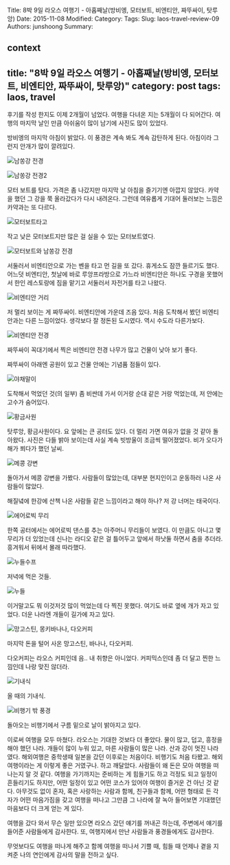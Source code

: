 Title: 8박 9일 라오스 여행기 - 아홉째날(방비엥, 모터보트, 비엔티안, 짜뚜싸이, 탓루앙)
Date: 2015-11-08
Modified:
Category:
Tags:
Slug: laos-travel-review-09
Authors: junshoong
Summary:


context
---
title: "8박 9일 라오스 여행기 - 아홉째날(방비엥, 모터보트, 비엔티안, 짜뚜싸이, 탓루앙)"
category: post
tags: laos, travel
---
후기를 작성 한지도 이제 2개월이 넘었다. 여행을 다녀온 지는 5개월이 다 되어간다. 여행의 마지막 날인 만큼 아쉬움이 많이 남기에 사진도 많이 있었다.

방비엥의 마지막 아침이 밝았다. 이 풍경은 계속 봐도 계속 감탄하게 된다. 아침이라 그런지 안개가 많이 깔려있다.

![남쏭강 전경](/images/2015-11-08/laos09-01.jpg)

![남쏭강 전경2](/images/2015-11-08/laos09-02.jpg)


모터 보트를 탔다.
가격은 좀 나갔지만 마지막 날 아침을 즐기기엔 아깝지 않았다. 카약을 했던 그 강을 쭉 올라갔다가 다시 내려온다. 그런데 여유롭게 기대어 둘러보는 느낌은 카약과는 또 다르다.

![모터보트타고](/images/2015-11-08/laos09-03.jpg)

작고 낮은 모터보트지만 많은 걸 실을 수 있는 모터보트였다.

![모터보트와 남쏭강 전경](/images/2015-11-08/laos09-04.jpg)


서둘러서 비엔티안으로 가는 벤을 타고 먼 길을 또 갔다. 휴게소도 잠깐 들르기도 했다.
어느덧 비엔티안, 첫날에 바로 루앙프라방으로 가느라 비엔티안은 하나도 구경을 못했어서 한인 레스토랑에 짐을 맡기고 서둘러서 자전거를 타고 나왔다.

![비엔티안 거리](/images/2015-11-08/laos09-05.jpg)

저 멀리 보이는 게 짜뚜싸이. 비엔티안에 가운데 즈음 있다. 처음 도착해서 봤던 비엔티안과는 다른 느낌이었다. 생각보다 잘 정돈된 도시였다. 역시 수도라 다른가보다.

![비엔티안 전경](/images/2015-11-08/laos09-06.jpg)


짜뚜싸이 꼭대기에서 찍은 비엔티안 전경 나무가 많고 건물이 낮아 보기 좋다.

짜뚜싸이 아래엔 공원이 있고 건물 안에는 기념품 점들이 있다.

![야채말이](/images/2015-11-08/laos09-07.jpg)

도착해서 먹었던 것(의 일부) 좀 비싼데 가서 이거랑 순대 같은 거랑 먹었는데, 저 안에는 고수가 숨어있다.

![황금사원](/images/2015-11-08/laos09-08.jpg)


탓루앙, 황금사원이다. 요 앞에는 큰 공터도 있다. 더 멀리 가면 여유가 없을 것 같아 돌아왔다. 사진은 다들 밝아 보이는데 사실 계속 빗방울이 조금씩 떨어졌었다. 비가 오다가 해가 쬐다가 했던 날씨.

![메콩 강변](/images/2015-11-08/laos09-09.jpg)


돌아가서 메콩 강변을 가봤다. 사람들이 많았는데, 대부분 현지인이고 운동하러 나온 사람들이 많았다.

해질녘에 한강에 산책 나온 사람들 같은 느낌이라고 해야 하나? 저 강 너머는 태국이다.

![에어로빅 무리](/images/2015-11-08/laos09-10.jpg)


한쪽 공터에서는 에어로빅 댄스를 추는 아주머니 무리들이 보였다. 이 만큼도 아니고 몇 무리가 더 있었는데 신나는 라디오 같은 걸 틀어두고 앞에서 하낫둘 하면서 춤을 추더라.
흥겨워서 뒤에서 몰래 따라했다.


![누들수프](/images/2015-11-08/laos09-11.jpg)

저녁에 먹은 것들.

![누들](/images/2015-11-08/laos09-12.jpg)

이거말고도 뭐 이것저것 많이 먹었는데 다 찍진 못했다. 여기도 바로 옆에 개가 자고 있었다. 더운 나라엔 개들이 길가에 자고 있다.

![망고스틴, 몽키바나나, 다오커피](/images/2015-11-08/laos09-13.jpg)

마지막 돈을 털어 사온 망고스틴, 바나나, 다오커피.

다오커피는 라오스 커피인데 음.. 내 취향은 아니었다. 커피믹스인데 좀 더 달고 찐한 느낌인데 나랑 맞진 않더라.

![기내식](/images/2015-11-08/laos09-14.jpg)

올 때의 기내식.

![비행기 밖 풍경](/images/2015-11-08/laos09-15.jpg)


돌아오는 비행기에서 구름 밑으로 날이 밝아지고 있다.

이로써 여행을 모두 마쳤다. 라오스는 기대한 것보다 더 좋았다. 물이 많고, 덥고, 흥정을 해야 했던 나라. 개들이 많이 누워 있고, 마른 사람들이 많은 나라. 산과 강이 멋진 나라였다. 해외여행은 중학생때 일본을 갔던 이후로는 처음이다. 비행기도 처음 타봤고. 해외여행이라는 게 이렇게 좋은 거였구나. 하고 깨달았다. 사람들이 왜 돈은 모아 여행을 떠나는지 알 것 같다. 여행을 가기까지는 준비하는 게 힘들기도 하고 걱정도 되고 일정이 흔들리기도 하지만, 어떤 일정이 있고 어떤 코스가 있어야 여행이 즐거운 건 아닌 것 같다. 아무것도 없이 혼자, 혹은 사랑하는 사람과 함께, 친구들과 함께, 어떤 형태로 든 각자가 어떤 마음가짐을 갖고 여행을 떠나고 그만큼 그 나라에 잘 녹아 들어보면 기대했던 마음보다 더 크게 얻는 게 있다.  


여행을 갔다 와서 무슨 일만 있으면 라오스 갔던 얘기를 꺼내곤 하는데, 주변에서 얘기를 들어준 사람들에게 감사한다. 또, 여행지에서 만난 사람들과 풍경들에게도 감사한다.

무엇보다도 여행을 떠나게 해주고 함께 여행을 떠나서 기쁠 때, 힘들 때 언제나 곁을 지켜준 나의 연인에게 감사의 말을 전하고 싶다.
